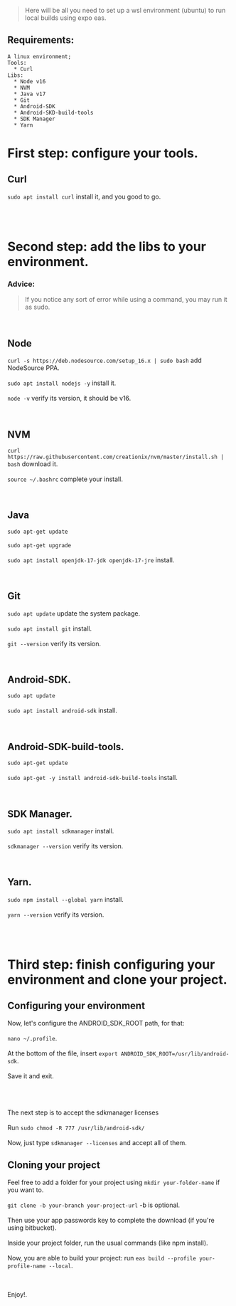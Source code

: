 > Here will be all you need to set up a wsl environment (ubuntu) to run local builds using expo eas.

## Requirements:

```
A linux environment;
Tools: 
  * Curl
Libs:
  * Node v16
  * NVM
  * Java v17
  * Git
  * Android-SDK
  * Android-SKD-build-tools
  * SDK Manager
  * Yarn
```

# First step: configure your tools.

## Curl

```sudo apt install curl``` install it, and you good to go.

<br /><br />
  
# Second step: add the libs to your environment.
### Advice:
> If you notice any sort of error while using a command, you may run it as sudo.

<br />

## Node

```curl -s https://deb.nodesource.com/setup_16.x | sudo bash``` add NodeSource PPA. <br /><br />
```sudo apt install nodejs -y``` install it. <br /><br />
```node -v``` verify its version, it should be v16.

<br />

## NVM 

```curl https://raw.githubusercontent.com/creationix/nvm/master/install.sh | bash``` download it. <br /><br />
```source ~/.bashrc``` complete your install.

<br />

## Java 

```sudo apt-get update``` <br /><br />
```sudo apt-get upgrade``` <br /><br />
```sudo apt install openjdk-17-jdk openjdk-17-jre``` install.

<br />

## Git

```sudo apt update``` update the system package. <br /><br />
```sudo apt install git```  install. <br /><br />
```git --version``` verify its version.

<br />

## Android-SDK.

```sudo apt update``` <br /><br />
```sudo apt install android-sdk``` install.

<br />

## Android-SDK-build-tools.

```sudo apt-get update``` <br /><br />
```sudo apt-get -y install android-sdk-build-tools``` install.

<br />

## SDK Manager.

```sudo apt install sdkmanager``` install. <br /><br />
```sdkmanager --version``` verify its version.

<br />

## Yarn.

```sudo npm install --global yarn``` install. <br /><br />
```yarn --version``` verify its version.

<br /><br />

# Third step: finish configuring your environment and clone your project.

## Configuring your environment

Now, let's configure the ANDROID_SDK_ROOT path, for that: <br /><br />
```nano ~/.profile```. <br /><br />
At the bottom of the file, insert ```export ANDROID_SDK_ROOT=/usr/lib/android-sdk```. <br /><br />
Save it and exit. <br /><br /><br /><br />

The next step is to accept the sdkmanager licenses <br /><br />
Run ```sudo chmod -R 777 /usr/lib/android-sdk/``` <br /><br />
Now, just type ```sdkmanager --licenses``` and accept all of them.

## Cloning your project

Feel free to add a folder for your project using ```mkdir your-folder-name``` if you want to. <br /><br />
```git clone -b your-branch your-project-url``` -b is optional. <br /><br />
Then use your app passwords key to complete the download (if you're using bitbucket). <br /><br />
Inside your project folder, run the usual commands (like npm install). <br /><br />
Now, you are able to build your project: run ```eas build --profile your-profile-name --local```. <br /><br /><br />

Enjoy!.


